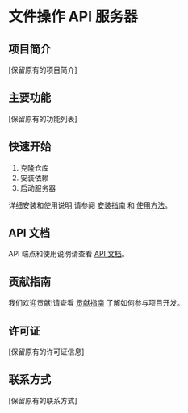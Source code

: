 # 文件操作 API 服务器

## 项目简介

[保留原有的项目简介]

## 主要功能

[保留原有的功能列表]

## 快速开始

1. 克隆仓库
2. 安装依赖
3. 启动服务器

详细安装和使用说明,请参阅 [安装指南](docs/development/installation.md) 和 [使用方法](docs/development/usage.md)。

## API 文档

API 端点和使用说明请查看 [API 文档](docs/development/api.md)。

## 贡献指南

我们欢迎贡献!请查看 [贡献指南](docs/development/contributing.md) 了解如何参与项目开发。

## 许可证

[保留原有的许可证信息]

## 联系方式

[保留原有的联系方式]

